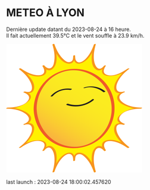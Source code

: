 # METEO À LYON

Dernière update datant du 2023-08-24 à 16 heure.  
Il fait actuellement 39.5°C et le vent souffle à 23.9 km/h.      

![](./.github/sun.png)

last launch : 2023-08-24 18:00:02.457620
